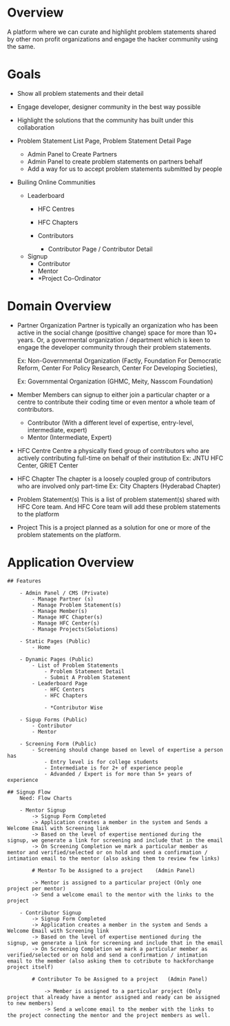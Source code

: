 # Overview
A platform where we can curate and highlight problem statements shared by other non profit organizations and engage the hacker community using the same.

# Goals
- Show all problem statements and their detail
- Engage developer, designer community in the best way possible
- Highlight the solutions that the community has built under this collaboration

- Problem Statement List Page, Problem Statement Detail Page
	- Admin Panel to Create Partners
	- Admin Panel to create problem statements on partners behalf
	- Add a way for us to accept problem statements submitted by people

- Builing Online Communities
	- Leaderboard
		- HFC Centres
		- HFC Chapters	
		
		- Contributors
			- Contributor Page / Contributor Detail
	- Signup
		- Contributor
		- Mentor
		- *Project Co-Ordinator

# Domain Overview

- Partner Organization
	Partner is typically an organization who has been active in the social change (posittive change) space for more than 10+ years. Or, a govermental organization / department which is keen to engage the developer community through their problem statements.

	Ex: Non-Governmental Organization (Factly, Foundation For Democratic Reform, Center For Policy Research, Center For Developing Societies),

	Ex: Governmental Organization (GHMC, Meity, Nasscom Foundation)

- Member
	Members can signup to either join a particular chapter or a centre to contribute their coding time or even mentor a whole team of contributors.
	- Contributor (With a different level of expertise, entry-level, intermediate, expert)
	- Mentor (Intermediate, Expert)

- HFC Centre
	Centre a physically fixed group of contributors who are actively contributing full-time on behalf of their institution
	Ex: JNTU HFC Center, GRIET Center

- HFC Chapter
	The chapter is a loosely coupled group of contributors who are involved only part-time
	Ex: City Chapters (Hyderabad Chapter)

- Problem Statement(s)
	This is a list of problem statement(s) shared with HFC Core team. And HFC Core team will add these problem statements to the platform

- Project
	This is a project planned as a solution for one or more of the problem statements on the platform.

# Application Overview

	## Features

		- Admin Panel / CMS (Private)
			- Manage Partner (s)
			- Manage Problem Statement(s)
			- Manage Member(s)
			- Manage HFC Chapter(s)
			- Manage HFC Center(s)
			- Manage Projects(Solutions)

		- Static Pages (Public)
			- Home

		- Dynamic Pages (Public)
			- List of Problem Statements
				- Problem Statement Detail
				- Submit A Problem Statement
			- Leaderboard Page
				- HFC Centers
				- HFC Chapters

				- *Contributor Wise

		- Sigup Forms (Public)
			- Contributor
			- Mentor

		- Screening Form (Public)
			- Screening should change based on level of expertise a person has
				- Entry level is for college students
				- Intermediate is for 2+ of experience people
				- Advanded / Expert is for more than 5+ years of experience

	## Signup Flow
		Need: Flow Charts

		- Mentor Signup
			-> Signup Form Completed
			-> Application creates a member in the system and Sends a Welcome Email with Screening link 
			-> Based on the level of expertise mentioned during the signup, we generate a link for screening and include that in the email	   		
			-> On Screening Completion we mark a particular member as mentor and verified/selected or on hold and send a confirmation / intimation email to the mentor (also asking them to review few links)

			# Mentor To be Assigned to a project	(Admin Panel)
	   
		   	-> Mentor is assigned to a particular project (Only one project per mentor)
		   	-> Send a welcome email to the mentor with the links to the project

		- Contributor Signup
			-> Signup Form Completed
			-> Application creates a member in the system and Sends a Welcome Email with Screening link 
			-> Based on the level of expertise mentioned during the signup, we generate a link for screening and include that in the email	   		
	   		-> On Screening Completion we mark a particular member as verified/selected or on hold and send a confirmation / intimation email to the member (also asking them to cotribute to hackforchange project itself)

			# Contributor To be Assigned to a project	(Admin Panel)
	   
		   		-> Member is assigned to a particular project (Only project that already have a mentor assigned and ready can be assigned to new members)
		   		-> Send a welcome email to the member with the links to the project connecting the mentor and the project members as well.

